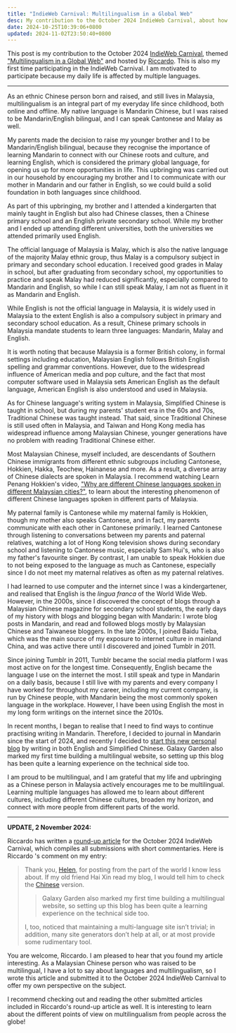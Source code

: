 ```yaml
---
title: "IndieWeb Carnival: Multilingualism in a Global Web"
desc: My contribution to the October 2024 IndieWeb Carnival, about how my online and offline lives are affected by multiple languages.
date: 2024-10-25T10:39:06+0800
updated: 2024-11-02T23:50:40+0800
---
```


This post is my contribution to the October 2024 [IndieWeb Carnival](https://indieweb.org/indieweb-carnival), themed ["Multilingualism in a Global Web"](https://tilde.team/~zinricky/multilingualism/) and hosted by [Riccardo](https://tilde.team/~zinricky/). This is also my first time participating in the IndieWeb Carnival. I am motivated to participate because my daily life is affected by multiple languages.

---

As an ethnic Chinese person born and raised, and still lives in Malaysia, multilingualism is an integral part of my everyday life since childhood, both online and offline. My native language is Mandarin Chinese, but I was raised to be Mandarin/English bilingual, and I can speak Cantonese and Malay as well.

My parents made the decision to raise my younger brother and I to be Mandarin/English bilingual, because they recognise the importance of learning Mandarin to connect with our Chinese roots and culture, and learning English, which is considered the primary global language, for opening us up for more opportunities in life. This upbringing was carried out in our household by encouraging my brother and I to communicate with our mother in Mandarin and our father in English, so we could build a solid foundation in both languages since childhood.

As part of this upbringing, my brother and I attended a kindergarten that mainly taught in English but also had Chinese classes, then a Chinese primary school and an English private secondary school. While my brother and I ended up attending different universities, both the universities we attended primarily used English.

The official language of Malaysia is Malay, which is also the native language of the majority Malay ethnic group, thus Malay is a compulsory subject in primary and secondary school education. I received good grades in Malay in school, but after graduating from secondary school, my opportunities to practice and speak Malay had reduced significantly, especially compared to Mandarin and English, so while I can still speak Malay, I am not as fluent in it as Mandarin and English.

While English is not the official language in Malaysia, it is widely used in Malaysia to the extent English is also a compulsory subject in primary and secondary school education. As a result, Chinese primary schools in Malaysia mandate students to learn three languages: Mandarin, Malay and English.

It is worth noting that because Malaysia is a former British colony, in formal settings including education, Malaysian English follows British English spelling and grammar conventions. However, due to the widespread influence of American media and pop culture, and the fact that most computer software used in Malaysia sets American English as the default language, American English is also understood and used in Malaysia.

As for Chinese language's writing system in Malaysia, Simplified Chinese is taught in school, but during my parents' student era in the 60s and 70s, Traditional Chinese was taught instead. That said, since Traditional Chinese is still used often in Malaysia, and Taiwan and Hong Kong media has widespread influence among Malaysian Chinese, younger generations have no problem with reading Traditional Chinese either.

Most Malaysian Chinese, myself included, are descendants of Southern Chinese immigrants from different ethnic subgroups including Cantonese, Hokkien, Hakka, Teochew, Hainanese and more. As a result, a diverse array of Chinese dialects are spoken in Malaysia. I recommend watching Learn Penang Hokkien's video, ["Why are different Chinese languages spoken in different Malaysian cities?"](https://www.youtube.com/watch?v=MkGe5Um8pGc), to learn about the interesting phenomenon of different Chinese languages spoken in different parts of Malaysia.

My paternal family is Cantonese while my maternal family is Hokkien, though my mother also speaks Cantonese, and in fact, my parents communicate with each other in Cantonese primarily. I learned Cantonese through listening to conversations between my parents and paternal relatives, watching a lot of Hong Kong television shows during secondary school and listening to Cantonese music, especially Sam Hui's, who is also my father's favourite singer. By contrast, I am unable to speak Hokkien due to not being exposed to the language as much as Cantonese, especially since I do not meet my maternal relatives as often as my paternal relatives.

I had learned to use computer and the internet since I was a kindergartener, and realised that English is the <i>lingua franca</i> of the World Wide Web. However, in the 2000s, since I discovered the concept of blogs through a Malaysian Chinese magazine for secondary school students, the early days of my history with blogs and blogging began with Mandarin: I wrote blog posts in Mandarin, and read and followed blogs mostly by Malaysian Chinese and Taiwanese bloggers. In the late 2000s, I joined Baidu Tieba, which was the main source of my exposure to internet culture in mainland China, and was active there until I discovered and joined Tumblr in 2011.

Since joining Tumblr in 2011, Tumblr became the social media platform I was most active on for the longest time. Consequently, English became the language I use on the internet the most. I still speak and type in Mandarin on a daily basis, because I still live with my parents and every company I have worked for throughout my career, including my current company, is run by Chinese people, with Mandarin being the most commonly spoken language in the workplace. However, I have been using English the most in my long form writings on the internet since the 2010s.

In recent months, I began to realise that I need to find ways to continue practising writing in Mandarin. Therefore, I decided to journal in Mandarin since the start of 2024, and recently I decided to [start this new personal blog](2024-10-08-welcome-to-galaxy-garden.md) by writing in both English and Simplified Chinese. Galaxy Garden also marked my first time building a multilingual website, so setting up this blog has been quite a learning experience on the technical side too.

I am proud to be multilingual, and I am grateful that my life and upbringing as a Chinese person in Malaysia actively encourages me to be multilingual. Learning multiple languages has allowed me to learn about different cultures, including different Chinese cultures, broaden my horizon, and connect with more people from different parts of the world.

---

**UPDATE, 2 November 2024:**

Riccardo has written a [round-up article](https://tilde.team/~zinricky/indieweb-carnival-roundup-multilingualism/) for the October 2024 IndieWeb Carnival, which compiles all submissions with short commentaries. Here is Riccardo 's comment on my entry:

> Thank you, [Helen](https://blog.helenchong.omg.lol/en/posts/2024-10-25-indieweb-carnival-multilingualism/), for posting from the part of the world I know less about. If my old friend Hai Xin read my blog, I would tell him to check the [Chinese](https://blog.helenchong.omg.lol/zh/posts/2024-10-25-indieweb-carnival-multilingualism/) version.
>
> > Galaxy Garden also marked my first time building a multilingual website, so setting up this blog has been quite a learning experience on the technical side too.
>
> I, too, noticed that maintaining a multi-language site isn’t trivial; in addition, many site generators don’t help at all, or at most provide some rudimentary tool.

You are welcome, Riccardo. I am pleased to hear that you found my article interesting. As a Malaysian Chinese person who was raised to be multilingual, I have a lot to say about languages and multilingualism, so I wrote this article and submitted it to the October 2024 IndieWeb Carnival to offer my own perspective on the subject.

I recommend checking out and reading the other submitted articles included in Riccardo's round-up article as well. It is interesting to learn about the different points of view on multilingualism from people across the globe!